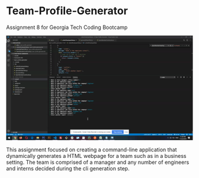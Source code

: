 # Team-Profile-Generator
Assignment 8 for Georgia Tech Coding Bootcamp

![markdown-preview-image](assets/images/markdown-preview-image.gif)

This assignment focused on creating a command-line application that dynamically generates a HTML webpage for a team such as in a business setting. 
The team is comprised of a manager and any number of engineers and interns decided during the cli generation step.
